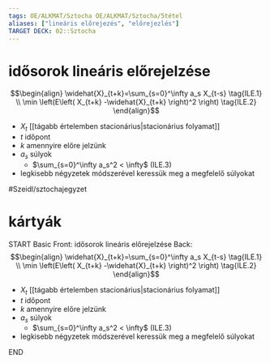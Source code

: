 ```yaml
---
tags: OE/ALKMAT/Sztocha OE/ALKMAT/Sztocha/5tétel 
aliases: ["lineáris előrejezés", "előrejezlés"]
TARGET DECK: 02::Sztocha
---
```


# idősorok lineáris előrejelzése
$$\begin{align}
	\widehat{X}_{t+k}=\sum_{s=0}^\infty a_s X_{t-s} \tag{ILE.1} \\
	\min \left(E\left( X_{t+k} -\widehat{X}_{t+k} \right)^2 \right) \tag{ILE.2}
\end{align}$$
- $X_t$ [[tágabb értelemben stacionárius|stacionárius folyamat]]
- $t$ időpont
- $k$ amennyire előre jelzünk
- $a_s$ súlyok
	- $\sum_{s=0}^\infty a_s^2 < \infty$ $\text{(ILE.3)} \tag{ILE.3}$
- legkisebb négyzetek módszerével keressük meg a megfelelő súlyokat

#Szeidl/sztochajegyzet 

# kártyák
START
Basic
Front:
idősorok lineáris előrejelzése
Back:
$$\begin{align}
	\widehat{X}_{t+k}=\sum_{s=0}^\infty a_s X_{t-s} \tag{ILE.1} \\
	\min \left(E\left( X_{t+k} -\widehat{X}_{t+k} \right)^2 \right) \tag{ILE.2}
\end{align}$$
- $X_t$ [[tágabb értelemben stacionárius|stacionárius folyamat]]
- $t$ időpont
- $k$ amennyire előre jelzünk
- $a_s$ súlyok
	- $\sum_{s=0}^\infty a_s^2 < \infty$ $\text{(ILE.3)} \tag{ILE.3}$
- legkisebb négyzetek módszerével keressük meg a megfelelő súlyokat
<!--ID: 1686244349136-->
END